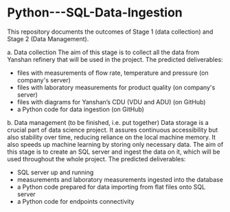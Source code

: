# Python---SQL-Data-Ingestion

This repository documents the outcomes of Stage 1 (data collection) and Stage 2 (Data Management).

a.	Data collection
The aim of this stage is to collect all the data from Yanshan refinery that will be used in the project. The predicted deliverables:
- files with measurements of flow rate, temperature and pressure (on company's server)
- files with laboratory measurements for product quality (on company's server)
- files with diagrams for Yanshan’s CDU (VDU and ADU) (on GitHub)
- a Python code for data ingestion (on GitHub)

b.	Data management (to be finished, i.e. put together)
Data storage is a crucial part of data science project. It assures continuous accessibility but also stability over time, reducing reliance on the local machine memory. It also speeds up machine learning by storing only necessary data. The aim of this stage is to create an SQL server and ingest the data on it, which will be used throughout the whole project. The predicted deliverables: 
- SQL server up and running
- measurements and laboratory measurements ingested into the database
- a Python code prepared for data importing from flat files onto SQL server
- a Python code for endpoints connectivity

